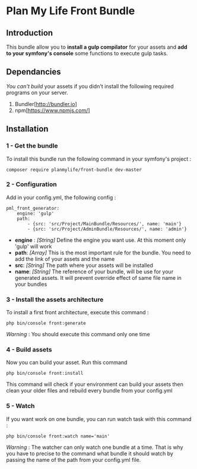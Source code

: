 # Plan My Life Front Bundle

## Introduction

This bundle allow you to **install a gulp compilator** for your assets and **add to your symfony's console** some functions to execute gulp tasks.

## Dependancies

*You can't build* your assets if you didn't install the following required programs on your server.
1. Bundler[http://bundler.io]
2. npm[https://www.npmjs.com/]


## Installation

### 1 - Get the bundle

To install this bundle run the following command in your symfony's project :

`composer require planmylife/front-bundle dev-master`

### 2 - Configuration

Add in your config.yml, the following config :

```
pml_front_generator:
    engine: 'gulp'
    path:
        - {src: 'src/Project/MainBundle/Resources/', name: 'main'}
        - {src: 'src/Project/AdminBundle/Resources/', name: 'admin'}
```

*   **engine** : *[String]* Define the engine you want use. At this moment only 'gulp' will work
*   **path**: *[Array]* This is the most important rule for the bundle. You need to add the link of your assets and the name
*   **src**: *[String]* The path where your assets will be installed
*   **name**: *[String]* The reference of your bundle, will be use for your generated assets. It will prevent override effect of same file name in your bundles

### 3 - Install the assets architecture

To install a first front architecture, execute this command :
 
```php bin/console front:generate```

*Warning* : You should execute this command only one time

### 4 - Build assets

Now you can build your asset. Run this command

```php bin/console front:install```

This command will check if your environment can build your assets then clean your older files and rebuild every bundle from your config.yml

### 5 - Watch

If you want work on one bundle, you can run watch task with this command :

```php bin/console front:watch name='main'```

*Warning* : The watcher can only watch one bundle at a time. That is why you have to precise to the command what bundle it should watch by passing the name of the path from your config.yml file.
